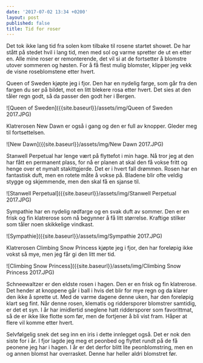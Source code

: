 ```yaml
---
date: '2017-07-02 13:34 +0200'
layout: post
published: false
title: Tid for roser
---
```


Det tok ikke lang tid fra solen kom tilbake til rosene startet showet. De har stått på stedet hvil i lang tid, men med sol og varme spretter de ut en etter en. Alle mine roser er remonterende, det vil si at de fortsetter å blomstre utover sommeren og høsten. For å få flest mulig blomster, klipper jeg vekk de visne roseblomstene etter hvert.

Queen of Sweden kjøpte jeg i fjor. Den har en nydelig farge, som går fra den fargen du ser på bildet, mot en litt blekere rosa etter hvert. Det sies at den tåler regn godt, så da passer den godt her i Bergen. 

![Queen of Sweden]({{site.baseurl}}/assets/img/Queen of Sweden 2017.JPG)

Klatrerosen New Dawn er også i gang og den er full av knopper. Gleder meg til fortsettelsen.

![New Dawn]({{site.baseurl}}/assets/img/New Dawn 2017.JPG)

Stanwell Perpetual har lenge vært på flyttefot i min hage. Nå tror jeg at den har fått en permanent plass, for nå er planen at skal den få vokse fritt og henge over et nymalt stakittgjerde. Det er i hvert fall drømmen. Rosen har en fantastisk duft, men en rotete måte å vokse på. Bladene blir ofte veldig stygge og skjemmende, men den skal få en sjanse til.

![Stanwell Perpetual]({{site.baseurl}}/assets/img/Stanwell Perpetual 2017.JPG)

Sympathie har en nydelig rødfarge og en svak duft av sommer. Den er en frisk og fin klatrerose som nå begynner å få litt størrelse. Kraftige stilker som tåler noen skikkelige vindkast. 

![Sympathie]({{site.baseurl}}/assets/img/Sympathie 2017.JPG)

Klatrerosen Climbing Snow Princess kjøpte jeg i fjor, den har foreløpig ikke vokst så mye, men jeg får gi den litt mer tid. 

![Climbing Snow Princess]({{site.baseurl}}/assets/img/Climbing Snow Princess 2017.JPG)

Schneewaltzer er den eldste rosen i hagen. Den er en frisk og fin klatrerose. Det hender at knoppene går i ball i hvis det blir for mye regn og da klarer den ikke å sprette ut. Med de varme dagene denne uken, har den foreløpig klart seg fint. Når denne rosen, klematis og riddersporer blomstrer samtidig, er det et syn. I år har imidlertid sneglene hatt riddersporer som favorittmat, så de er ikke like flotte som før, men de fortjener å bli vist fram. Håper at flere vil komme etter hvert. 


Selvfølgelig snek det seg inn en iris i dette innlegget også. Det er nok den siste for i år. 
I fjor lagde jeg meg et peonbed og flyttet rundt på de få peonene jeg har i hagen. I år er det derfor blitt lite peonblomstring, men en og annen blomst har overrasket. Denne har heller aldri blomstret før. 
 





